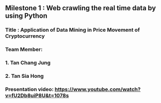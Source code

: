 ## Milestone 1 : Web crawling the real time data by using Python

### Title : Application of Data Mining in Price Movement of Cryptocurrency

### Team Member: 
### 1. Tan Chang Jung
### 2. Tan Sia Hong

### Presentation video: https://www.youtube.com/watch?v=fU2Db8uiP8U&t=1078s

